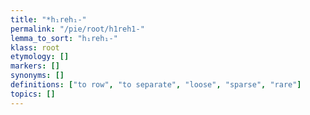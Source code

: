 ```yaml
---
title: "*h₁reh₁-"
permalink: "/pie/root/h1reh1-"
lemma_to_sort: "h₁reh₁-"
klass: root
etymology: []
markers: []
synonyms: []
definitions: ["to row", "to separate", "loose", "sparse", "rare"]
topics: []
---
```


